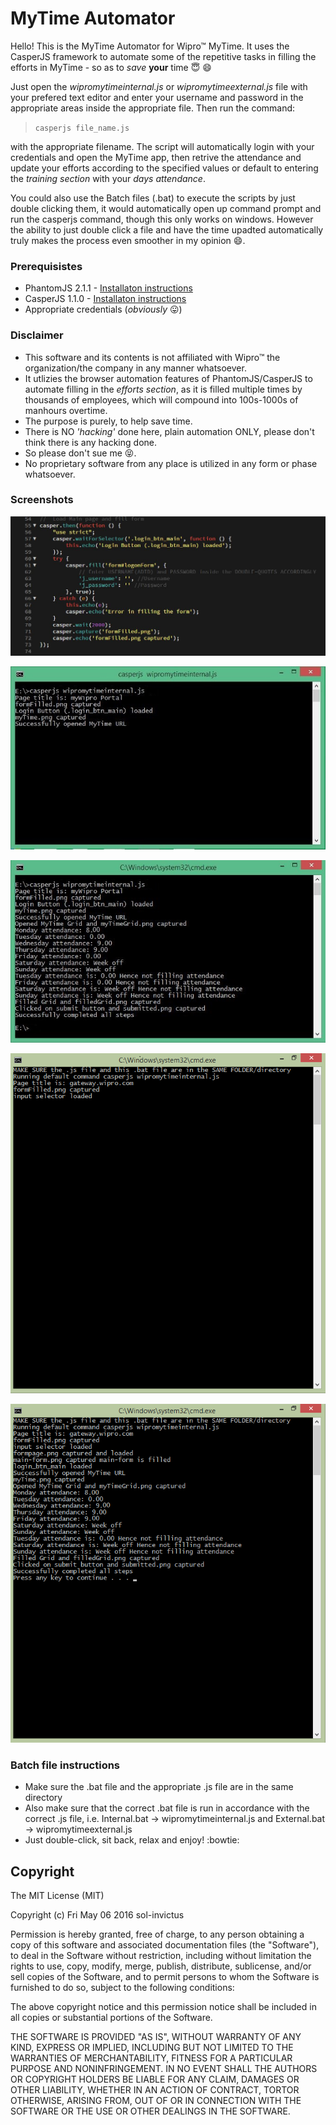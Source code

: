 # MyTime Automator

Hello! This is the MyTime Automator for Wipro™ MyTime. It uses the CasperJS framework to automate some of the repetitive tasks in filling the efforts in MyTime - so as to _save_ **your** time :innocent: :smile:

Just open  the _wipromytimeinternal.js_ or _wipromytimeexternal.js_ file with your prefered text editor and enter your username and password in the appropriate areas inside the appropriate file. Then run the command: 
>`casperjs file_name.js`

with the appropriate filename. The script will automatically login with your credentials and open the MyTime app, then retrive the attendance and update your efforts according to the specified values or default to entering the _training section_ with your _days attendance_.

You could also use the Batch files (.bat) to execute the scripts by just double clicking them, it would automatically open up command prompt and run the casperjs command, though this only works on windows. However the ability to just double click a file and have the time upadted automatically truly makes the process even smoother in my opinion :smile:.

### Prerequisistes

* PhantomJS 2.1.1 - [Installaton instructions](http://phantomjs.org/download.html)
* CasperJS 1.1.0 - [Installaton instructions](docs.casperjs.org/en/latest/installation.html)
* Appropriate credentials (_obviously_ :stuck_out_tongue:)

### Disclaimer

* This software and its contents is not affiliated with Wipro™ the organization/the company in any manner whatsoever.
* It utlizies the browser automation features of PhantomJS/CasperJS to automate filling in the _efforts section_, as it is filled multiple times by thousands of employees, which will compound into 100s-1000s of manhours overtime.
* The purpose is purely, to help save time.
* There is NO _'hacking'_ done here, plain automation ONLY, please don't think there is any hacking done.
* So please don't sue me :stuck_out_tongue_closed_eyes:.
* No proprietary software from any place is utilized in any form or phase whatsoever.

### Screenshots

![Enter credentials](./screenshots/enterCredentials.JPG?raw=true "Enter credentials")

![running command showing "opened MyTime" message](./screenshots/openedMyTime.JPG?raw=true "showing 'opened mytime' message")

![Final result displaying fetched attendance](./screenshots/finalResult.JPG?raw=true "Completed process")

![Batch file running](./screenshots/batchFileRunning.png?raw=true "Batch file")

![Batch file completed](./screenshots/batchFileComplete.png?raw=true "Batch file complete")

### Batch file instructions
* Make sure the .bat file and the appropriate .js file are in the same directory
* Also make sure that the correct .bat file is run in accordance with the correct .js file, i.e. Internal.bat -> wipromytimeinternal.js and External.bat -> wipromytimeexternal.js
* Just double-click, sit back, relax and enjoy! :bowtie:

## Copyright
The MIT License (MIT)

Copyright (c) Fri May 06 2016 sol-invictus 

Permission is hereby granted, free of charge, to any person obtaining a copy of
this software and associated documentation files (the "Software"), to deal in
the Software without restriction, including without limitation the rights to
use, copy, modify, merge, publish, distribute, sublicense, and/or sell copies of
the Software, and to permit persons to whom the Software is furnished to do so,
subject to the following conditions:

The above copyright notice and this permission notice shall be included in all
copies or substantial portions of the Software.

THE SOFTWARE IS PROVIDED "AS IS", WITHOUT WARRANTY OF ANY KIND, EXPRESS OR IMPLIED, INCLUDING BUT NOT LIMITED TO THE WARRANTIES OF MERCHANTABILITY, FITNESS FOR A PARTICULAR PURPOSE AND NONINFRINGEMENT. IN NO EVENT SHALL THE AUTHORS OR COPYRIGHT HOLDERS BE LIABLE FOR ANY CLAIM, DAMAGES OR OTHER LIABILITY, WHETHER IN AN ACTION OF CONTRACT, TORTOR OTHERWISE, ARISING FROM, OUT OF OR IN CONNECTION WITH THE SOFTWARE OR THE USE OR OTHER DEALINGS IN THE SOFTWARE.